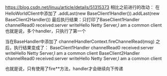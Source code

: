 https://blog.csdn.net/linuu/article/details/51315373
相比之前进行的改动：
在HelloWorldClient中添加了 .addLast(new BaseClient1Handler()).addLast(new BaseClient2Handler())
最后执行结果：只打印了BaseClient1Handler channelRead0 received:server writeHello Netty Server,I am a common client
也就是说，多个handler，只执行了第一个

当在BaseHandler中添加了 channelHandlerContext.fireChannelRead(msg) 之后，执行结果变成了：
BaseClient1Handler channelRead0 received:server writeHello Netty Server,I am a common client
BaseClient2Handler channelRead0 received:server writeHello Netty Server,I am a common client

也就是说，只有使用了fire**方法，handler才会继续向下传递
